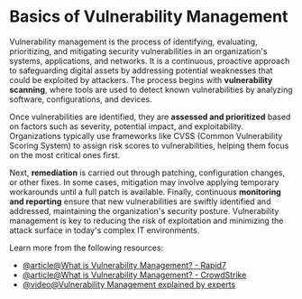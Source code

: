 # Basics of Vulnerability Management

Vulnerability management is the process of identifying, evaluating, prioritizing, and mitigating security vulnerabilities in an organization's systems, applications, and networks. It is a continuous, proactive approach to safeguarding digital assets by addressing potential weaknesses that could be exploited by attackers. The process begins with **vulnerability scanning**, where tools are used to detect known vulnerabilities by analyzing software, configurations, and devices. 

Once vulnerabilities are identified, they are **assessed and prioritized** based on factors such as severity, potential impact, and exploitability. Organizations typically use frameworks like CVSS (Common Vulnerability Scoring System) to assign risk scores to vulnerabilities, helping them focus on the most critical ones first.

Next, **remediation** is carried out through patching, configuration changes, or other fixes. In some cases, mitigation may involve applying temporary workarounds until a full patch is available. Finally, continuous **monitoring and reporting** ensure that new vulnerabilities are swiftly identified and addressed, maintaining the organization's security posture. Vulnerability management is key to reducing the risk of exploitation and minimizing the attack surface in today's complex IT environments.

Learn more from the following resources:

- [@article@What is Vulnerability Management? - Rapid7](https://www.rapid7.com/fundamentals/vulnerability-management-and-scanning/)
- [@article@What is Vulnerability Management? - CrowdStrike](https://www.crowdstrike.com/cybersecurity-101/vulnerability-management/)
- [@video@Vulnerability Management explained by experts](https://www.youtube.com/watch?v=RE6_Lo2wSIg)

